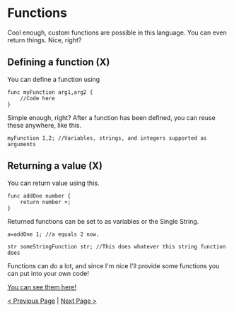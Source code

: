 # Functions

Cool enough, custom functions are possible in this language. You can even return things. Nice, right?

## Defining a function (X)

You can define a function using

````
func myFunction arg1,arg2 {
    //Code here
}
````

Simple enough, right? After a function has been defined, you can reuse these anywhere, like this.

````
myFunction 1,2; //Variables, strings, and integers supported as arguments
````

## Returning a value (X)

You can return value using this.

````
func addOne number {
    return number +;
}
````

Returned functions can be set to as variables or the Single String.

````
a=addOne 1; //a equals 2 now.

str someStringFunction str; //This does whatever this string function does
````

Functions can do a lot, and since I'm nice I'll provide some functions you can put into your own code!

[You can see them here!](ExampleFunctions.bs)

[< Previous Page](basics.html) | [Next Page >](screenfunctions.html) 